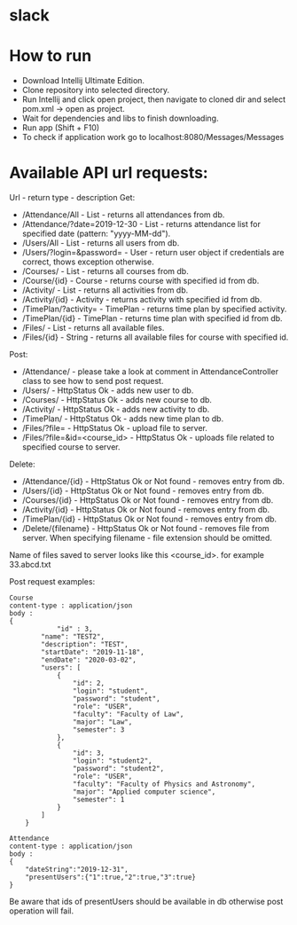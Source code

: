 # slack

# How to run
- Download Intellij Ultimate Edition.
- Clone repository into selected directory.
- Run Intellij and click open project, then navigate to cloned dir and select pom.xml -> open as project.
- Wait for dependencies and libs to finish downloading.
- Run app (Shift + F10)
- To check if application work go to localhost:8080/Messages/Messages

# Available API url requests:
Url - return type - description
Get:
- /Attendance/All - List<AttendanceList> - returns all attendances from db.
- /Attendance/?date=2019-12-30 - List<AttendanceList> - returns attendance list for specified date (pattern: "yyyy-MM-dd").
- /Users/All - List<User> - returns all users from db.
- /Users/?login=<login>&password=<password> - User - return user object if credentials are correct, thows exception otherwise.
- /Courses/ - List<Course> - returns all courses from db.
- /Course/{id} - Course - returns course with specified id from db.
- /Activity/ - List<Activity> - returns all activities from db.
- /Activity/{id} - Activity - returns activity with specified id from db.
- /TimePlan/?activity=<activity> - TimePlan - returns time plan by specified activity.
- /TimePlan/{id} - TimePlan - returns time plan with specified id from db.
- /Files/ - List<String> - returns all available files.
- /Files/{id} - String - returns all available files for course with specified id.

Post:
- /Attendance/ - please take a look at comment in AttendanceController class to see how to send post request.
- /Users/ - HttpStatus Ok - adds new user to db.
- /Courses/ - HttpStatus Ok - adds new course to db.
- /Activity/ - HttpStatus Ok - adds new activity to db.
- /TimePlan/ - HttpStatus Ok - adds new time plan to db.
- /Files/?file=<file> - HttpStatus Ok - upload file to server.
- /Files/?file=<file>&id=<course_id> - HttpStatus Ok - uploads file related to specified course to server.

Delete:
- /Attendance/{id} - HttpStatus Ok or Not found - removes entry from db.
- /Users/{id} - HttpStatus Ok or Not found - removes entry from db.
- /Courses/{id} - HttpStatus Ok or Not found - removes entry from db.
- /Activity/{id} - HttpStatus Ok or Not found - removes entry from db.
- /TimePlan/{id} - HttpStatus Ok or Not found - removes entry from db.
- /Delete/{filename} - HttpStatus Ok or Not found - removes file from server. When specifying filename - file extension should be omitted.

Name of files saved to server looks like this <course_id>.<filename> for example 33.abcd.txt

Post request examples:
```
Course
content-type : application/json
body : 
{
		    "id" : 3,
        "name": "TEST2",
        "description": "TEST",
        "startDate": "2019-11-18",
        "endDate": "2020-03-02",
        "users": [
            {
                "id": 2,
                "login": "student",
                "password": "student",
                "role": "USER",
                "faculty": "Faculty of Law",
                "major": "Law",
                "semester": 3
            },
            {
                "id": 3,
                "login": "student2",
                "password": "student2",
                "role": "USER",
                "faculty": "Faculty of Physics and Astronomy",
                "major": "Applied computer science",
                "semester": 1
            }
        ]
    }
    
Attendance
content-type : application/json
body : 
{
	"dateString":"2019-12-31",
	"presentUsers":{"1":true,"2":true,"3":true}
}
```

Be aware that ids of presentUsers should be available in db otherwise post operation will fail.
